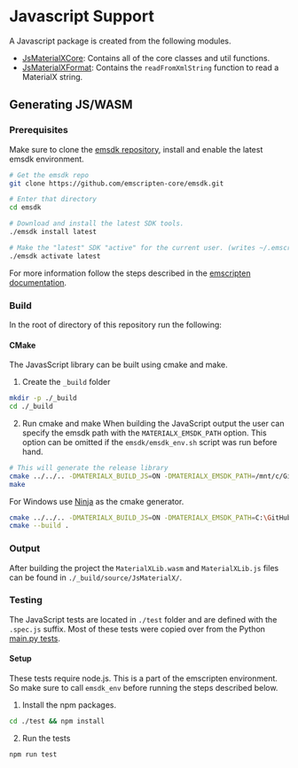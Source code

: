 # Javascript Support

A Javascript package is created from the following modules.

- [JsMaterialXCore](JsMaterialXCore): Contains all of the core classes and util functions.
- [JsMaterialXFormat](JsMaterialXFormat): Contains the `readFromXmlString` function to read a MaterialX string.

## Generating JS/WASM

### Prerequisites

Make sure to clone the [emsdk repository](https://github.com/emscripten-core/emsdk), install and enable the latest emsdk environment.
```sh
# Get the emsdk repo
git clone https://github.com/emscripten-core/emsdk.git

# Enter that directory
cd emsdk

# Download and install the latest SDK tools.
./emsdk install latest

# Make the "latest" SDK "active" for the current user. (writes ~/.emscripten file)
./emsdk activate latest
```

For more information follow the steps described in the [emscripten documentation](https://emscripten.org/docs/getting_started/downloads.html). 

### Build
In the root of directory of this repository run the following:

#### CMake
The JavasScript library can be built using cmake and make.

1. Create the `_build` folder
```sh
mkdir -p ./_build
cd ./_build
```

2. Run cmake and make
When building the JavaScript output the user can specify the emsdk path with the `MATERIALX_EMSDK_PATH` option.
This option can be omitted if the `emsdk/emsdk_env.sh` script was run before hand.

```sh
# This will generate the release library
cmake ../../.. -DMATERIALX_BUILD_JS=ON -DMATERIALX_EMSDK_PATH=/mnt/c/GitHub/PUBLIC/emsdk
make
```

For Windows use [Ninja](https://ninja-build.org/) as the cmake generator.
```sh
cmake ../../.. -DMATERIALX_BUILD_JS=ON -DMATERIALX_EMSDK_PATH=C:\GitHub\PUBLIC\emsdk -G "Ninja"
cmake --build .
```

### Output
After building the project the `MaterialXLib.wasm` and `MaterialXLib.js` files can be found in `./_build/source/JsMaterialX/`.

### Testing
The JavaScript tests are located in `./test` folder and are defined with the `.spec.js` suffix.
Most of these tests were copied over from the Python [main.py tests](../../python/MaterialXTest/main.py).

#### Setup
These tests require node.js. This is a part of the emscripten environment. So make sure to call `emsdk_env` before running the steps described below.

1. Install the npm packages.
```sh
cd ./test && npm install
```

2. Run the tests
```sh
npm run test
```


